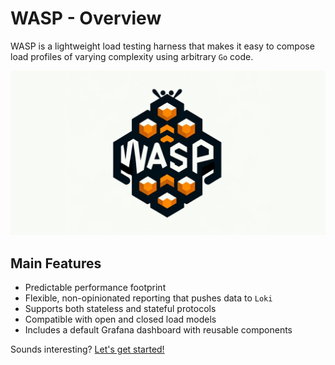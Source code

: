 # WASP - Overview

WASP is a lightweight load testing harness that makes it easy to compose load profiles of varying complexity using arbitrary `Go` code.

![WASP](./images/wasp.png)

## Main Features
* Predictable performance footprint
* Flexible, non-opinionated reporting that pushes data to `Loki`
* Supports both stateless and stateful protocols
* Compatible with open and closed load models
* Includes a default Grafana dashboard with reusable components

Sounds interesting? [Let's get started!](./getting_started.md)
